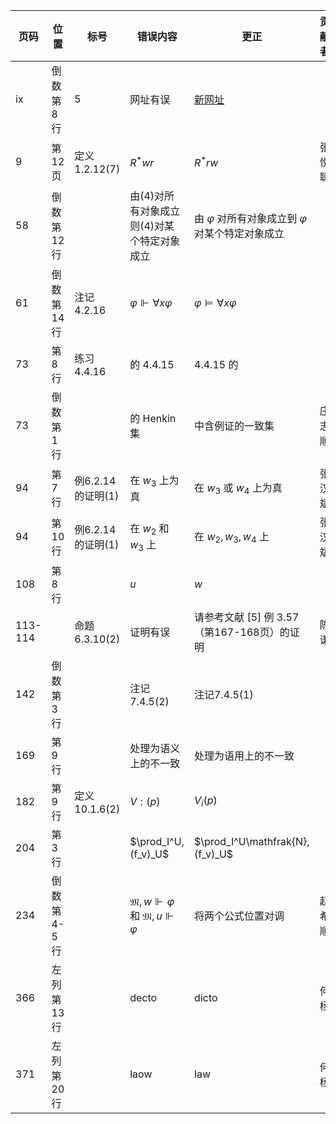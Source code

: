 | 页码 | 位置 | 标号 | 错误内容 | 更正 | 贡献者 |
| ----- | ---- | ---- | ---- | ---- | ---- |
| ix | 倒数第 8 行 | 5 | 网址有误 | [新网址](https://pacuit.org/courses/modal-logic/) |
| 9 | 第 12 页 | 定义1.2.12(7) | $R^*wr$ | $R^*rw$ | 张悦聪 |
| 58 | 倒数第 12 行 | | 由(4)对所有对象成立则(4)对某个特定对象成立 | 由 $\varphi$ 对所有对象成立到 $\varphi$ 对某个特定对象成立 |
| 61 | 倒数第 14 行 | 注记 4.2.16 | $\varphi\Vdash\forall x\varphi$ | $\varphi\vDash\forall x\varphi$ | |
| 73 | 第 8 行 | 练习4.4.16 | 的 4.4.15 | 4.4.15 的 | |
| 73 | 倒数第 1 行 | | 的 Henkin 集 | 中含例证的一致集 | 庄志顺 |
| 94 | 第 7 行 | 例6.2.14的证明(1) | 在 $w_3$ 上为真| 在 $w_3$ 或 $w_4$ 上为真 | 张汉斌 |
| 94 | 第 10 行 | 例6.2.14的证明(1) | 在 $w_2$ 和 $w_3$ 上 | 在 $w_2,w_3,w_4$ 上 | 张汉斌 |
| 108 | 第 8 行 | | $u$ | $w$ | |
| 113-114 | | 命题 6.3.10(2) | 证明有误 | 请参考文献 [5] 例 3.57（第167-168页）的证明 | 陈谦 |
| 142 | 倒数第 3 行 | | 注记7.4.5(2) | 注记7.4.5(1) | |
| 169 | 第 9 行 | | 处理为语义上的不一致 | 处理为语用上的不一致 | |
| 182 | 第 9 行 | 定义 10.1.6(2) | $V:(p)$ | $V_i(p)$ | |
| 204 | 第 3 行 | | $\prod_I^U,(f_v)_U$ | $\prod_I^U\mathfrak{N},(f_v)_U$ | |
| 234 | 倒数第4-5行 | |$\mathfrak{M},w\Vdash\varphi$ 和 $\mathfrak{M},u\Vdash\varphi$ | 将两个公式位置对调| 赵希顺 |
| 366 | 左列第 13 行 | | decto | dicto | 何杨 |
| 371 | 左列第 20 行 |  | laow | law | 何杨 |
